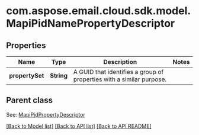 
# com.aspose.email.cloud.sdk.model.MapiPidNamePropertyDescriptor
## Properties
Name | Type | Description | Notes
------------ | ------------- | ------------- | -------------
**propertySet** | **String** | A GUID that identifies a group of properties with a similar purpose.              | 


## Parent class

See: [MapiPidPropertyDescriptor](MapiPidPropertyDescriptor.md)

[[Back to Model list]](README.md#documentation-for-models) [[Back to API list]](README.md#documentation-for-api-endpoints) [[Back to API README]](README.md)

